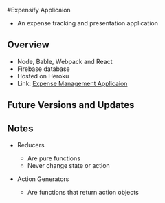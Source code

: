#Expensify Applicaion
- An expense tracking and presentation application

## Overview
- Node, Bable, Webpack and React
- Firebase database
- Hosted on Heroku
- Link: [Expense Management Applicaion](https://ancient-sands-69643.herokuapp.com/)

## Future Versions and Updates

## Notes 
- Reducers
  - Are pure functions
  - Never change state or action

- Action Generators
  - Are functions that return action objects
